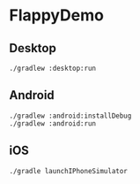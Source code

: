 # FlappyDemo

## Desktop
```
./gradlew :desktop:run
```

## Android
```
./gradlew :android:installDebug
./gradlew :android:run
```

## iOS
```
./gradle launchIPhoneSimulator
```
